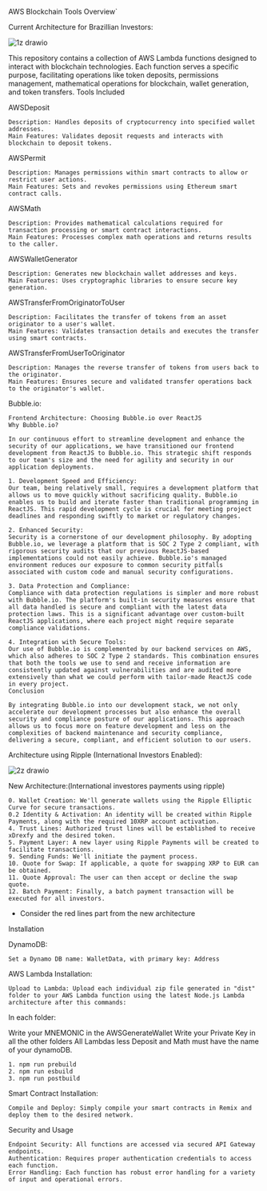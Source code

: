 AWS Blockchain Tools Overview`



Current Architecture for Brazillian Investors:


![1z drawio](https://github.com/hcaumo/Ripple/assets/65081463/beb3a49e-9c3c-429d-bee5-e40f4b16a454)



This repository contains a collection of AWS Lambda functions designed to interact with blockchain technologies. Each function serves a specific purpose, facilitating operations like token deposits, permissions management, mathematical operations for blockchain, wallet generation, and token transfers.
Tools Included

AWSDeposit

    Description: Handles deposits of cryptocurrency into specified wallet addresses.
    Main Features: Validates deposit requests and interacts with blockchain to deposit tokens.

AWSPermit

    Description: Manages permissions within smart contracts to allow or restrict user actions.
    Main Features: Sets and revokes permissions using Ethereum smart contract calls.

AWSMath

    Description: Provides mathematical calculations required for transaction processing or smart contract interactions.
    Main Features: Processes complex math operations and returns results to the caller.

AWSWalletGenerator

    Description: Generates new blockchain wallet addresses and keys.
    Main Features: Uses cryptographic libraries to ensure secure key generation.

AWSTransferFromOriginatorToUser

    Description: Facilitates the transfer of tokens from an asset originator to a user's wallet.
    Main Features: Validates transaction details and executes the transfer using smart contracts.

AWSTransferFromUserToOriginator

    Description: Manages the reverse transfer of tokens from users back to the originator.
    Main Features: Ensures secure and validated transfer operations back to the originator's wallet.


Bubble.io:

    Frontend Architecture: Choosing Bubble.io over ReactJS
    Why Bubble.io?

    In our continuous effort to streamline development and enhance the security of our applications, we have transitioned our frontend development from ReactJS to Bubble.io. This strategic shift responds to our team's size and the need for agility and security in our application deployments.

    1. Development Speed and Efficiency:
    Our team, being relatively small, requires a development platform that allows us to move quickly without sacrificing quality. Bubble.io enables us to build and iterate faster than traditional programming in ReactJS. This rapid development cycle is crucial for meeting project deadlines and responding swiftly to market or regulatory changes.

    2. Enhanced Security:
    Security is a cornerstone of our development philosophy. By adopting Bubble.io, we leverage a platform that is SOC 2 Type 2 compliant, with rigorous security audits that our previous ReactJS-based implementations could not easily achieve. Bubble.io's managed environment reduces our exposure to common security pitfalls associated with custom code and manual security configurations.

    3. Data Protection and Compliance:
    Compliance with data protection regulations is simpler and more robust with Bubble.io. The platform's built-in security measures ensure that all data handled is secure and compliant with the latest data protection laws. This is a significant advantage over custom-built ReactJS applications, where each project might require separate compliance validations.

    4. Integration with Secure Tools:
    Our use of Bubble.io is complemented by our backend services on AWS, which also adheres to SOC 2 Type 2 standards. This combination ensures that both the tools we use to send and receive information are consistently updated against vulnerabilities and are audited more extensively than what we could perform with tailor-made ReactJS code in every project.
    Conclusion

    By integrating Bubble.io into our development stack, we not only accelerate our development processes but also enhance the overall security and compliance posture of our applications. This approach allows us to focus more on feature development and less on the complexities of backend maintenance and security compliance, delivering a secure, compliant, and efficient solution to our users.


Architecture using Ripple (International Investors Enabled):



![2z drawio](https://github.com/hcaumo/Ripple/assets/65081463/483e37c2-4eb6-46dc-b811-1d7d987a757c)



New Architecture:(International investores payments using ripple)

    0. Wallet Creation: We'll generate wallets using the Ripple Elliptic Curve for secure transactions.
    0.2 Identity & Activation: An identity will be created within Ripple Payments, along with the required 10XRP account activation.
    4. Trust Lines: Authorized trust lines will be established to receive xDrexfy and the desired token.
    5. Payment Layer: A new layer using Ripple Payments will be created to facilitate transactions.
    9. Sending Funds: We'll initiate the payment process.
    10. Quote for Swap: If applicable, a quote for swapping XRP to EUR can be obtained.
    11. Quote Approval: The user can then accept or decline the swap quote.
    12. Batch Payment: Finally, a batch payment transaction will be executed for all investors.

* Consider the red lines part from the new architecture


Installation

DynamoDB:

    Set a Dynamo DB name: WalletData, with primary key: Address

AWS Lambda Installation:

    Upload to Lambda: Upload each individual zip file generated in "dist" folder to your AWS Lambda function using the latest Node.js Lambda architecture after this commands:

In each folder:

Write your MNEMONIC in the AWSGenerateWallet
Write your Private Key in all the other folders
All Lambdas less Deposit and Math must have the name of your dynamoDB.

    1. npm run prebuild
    2. npm run esbuild
    3. npm run postbuild

Smart Contract Installation:

    Compile and Deploy: Simply compile your smart contracts in Remix and deploy them to the desired network.


Security and Usage

    Endpoint Security: All functions are accessed via secured API Gateway endpoints.
    Authentication: Requires proper authentication credentials to access each function.
    Error Handling: Each function has robust error handling for a variety of input and operational errors.


